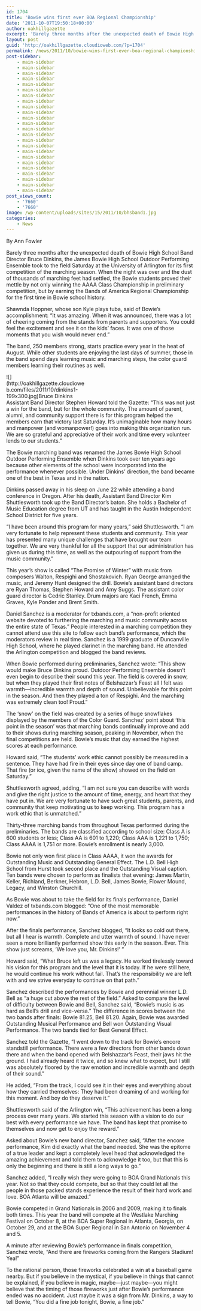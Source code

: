 ```yaml
---
id: 1704
title: 'Bowie wins first ever BOA Regional Championship'
date: '2011-10-07T19:50:18+00:00'
author: oakhillgazette
excerpt: 'Barely three months after the unexpected death of Bowie High School Band Director Bruce Dinkins, the James Bowie High School Outdoor Performing Ensemble took to the field Saturday at the University of Arlington for its first competition of the marching season.'
layout: post
guid: 'http://oakhillgazette.cloudioweb.com/?p=1704'
permalink: /news/2011/10/bowie-wins-first-ever-boa-regional-championship/
post-sidebar:
    - main-sidebar
    - main-sidebar
    - main-sidebar
    - main-sidebar
    - main-sidebar
    - main-sidebar
    - main-sidebar
    - main-sidebar
    - main-sidebar
    - main-sidebar
    - main-sidebar
    - main-sidebar
    - main-sidebar
    - main-sidebar
    - main-sidebar
    - main-sidebar
    - main-sidebar
    - main-sidebar
    - main-sidebar
    - main-sidebar
    - main-sidebar
    - main-sidebar
    - main-sidebar
    - main-sidebar
post_views_count:
    - '7660'
    - '7660'
image: /wp-content/uploads/sites/15/2011/10/bhsband1.jpg
categories:
    - News
---
```


By Ann Fowler

Barely three months after the unexpected death of Bowie High School Band Director Bruce Dinkins, the James Bowie High School Outdoor Performing Ensemble took to the field Saturday at the University of Arlington for its first competition of the marching season. When the night was over and the dust of thousands of marching feet had settled, the Bowie students proved their mettle by not only winning the AAAA Class Championship in preliminary competition, but by earning the Bands of America Regional Championship for the first time in Bowie school history.

Shawnda Hoppner, whose son Kyle plays tuba, said of Bowie’s accomplishment: “It was amazing. When it was announced, there was a lot of cheering coming from the stands from parents and supporters. You could feel the excitement and see it on the kids’ faces. It was one of those moments that you wish would never end.”

The band, 250 members strong, starts practice every year in the heat of August. While other students are enjoying the last days of summer, those in the band spend days learning music and marching steps, the color guard members learning their routines as well.

<div class="wp-caption alignleft" id="attachment_1706" style="width: 209px">![](http://oakhillgazette.cloudioweb.com/files/2011/10/dinkins1-199x300.jpg)Bruce Dinkins

</div>Assistant Band Director Stephen Howard told the Gazette: “This was not just a win for the band, but for the whole community. The amount of parent, alumni, and community support there is for this program helped the members earn that victory last Saturday. It’s unimaginable how many hours and manpower (and womanpower!) goes into making this organization run. We are so grateful and appreciative of their work and time every volunteer lends to our students.”

The Bowie marching band was renamed the James Bowie High School Outdoor Performing Ensemble when Dinkins took over ten years ago because other elements of the school were incorporated into the performance whenever possible. Under Dinkins’ direction, the band became one of the best in Texas and in the nation.

Dinkins passed away in his sleep on June 22 while attending a band conference in Oregon. After his death, Assistant Band Director Kim Shuttlesworth took up the Band Director’s baton. She holds a Bachelor of Music Education degree from UT and has taught in the Austin Independent School District for five years.

“I have been around this program for many years,” said Shuttlesworth. “I am very fortunate to help represent these students and community. This year has presented many unique challenges that have brought our team together. We are very thankful for all the support that our administration has given us during this time, as well as the outpouring of support from the music community.”

This year’s show is called “The Promise of Winter” with music from composers Walton, Respighi and Shostakovich. Ryan George arranged the music, and Jeremy Hunt designed the drill. Bowie’s assistant band directors are Ryan Thomas, Stephen Howard and Amy Suggs. The assistant color guard director is Cedric Stanley. Drum majors are Kaci French, Emma Graves, Kyle Ponder and Brent Smith.

Daniel Sanchez is a moderator for txbands.com, a “non-profit oriented website devoted to furthering the marching and music community across the entire state of Texas.” People interested in a marching competition they cannot attend use this site to follow each band’s performance, which the moderators review in real time. Sanchez is a 1999 graduate of Duncanville High School, where he played clarinet in the marching band. He attended the Arlington competition and blogged the band reviews.

When Bowie performed during preliminaries, Sanchez wrote: “This show would make Bruce Dinkins proud. Outdoor Performing Ensemble doesn’t even begin to describe their sound this year. The field is covered in snow, but when they played their first notes of Belshazzar’s Feast all I felt was warmth—incredible warmth and depth of sound. Unbelievable for this point in the season. And then they played a ton of Respighi. And the marching was extremely clean too! Proud.”

The ‘snow’ on the field was created by a series of huge snowflakes displayed by the members of the Color Guard. Sanchez’ point about ‘this point in the season’ was that marching bands continually improve and add to their shows during marching season, peaking in November, when the final competitions are held. Bowie’s music that day earned the highest scores at each performance.

Howard said, “The students’ work ethic cannot possibly be measured in a sentence. They have had fire in their eyes since day one of band camp. That fire (or ice, given the name of the show) showed on the field on Saturday.”

Shuttlesworth agreed, adding, “I am not sure you can describe with words and give the right justice to the amount of time, energy, and heart that they have put in. We are very fortunate to have such great students, parents, and community that keep motivating us to keep working. This program has a work ethic that is unmatched.”

Thirty-three marching bands from throughout Texas performed during the preliminaries. The bands are classified according to school size: Class A is 600 students or less; Class AA is 601 to 1,220; Class AAA is 1,221 to 1,750; Class AAAA is 1,751 or more. Bowie’s enrollment is nearly 3,000.

Bowie not only won first place in Class AAAA, it won the awards for Outstanding Music and Outstanding General Effect. The L.D. Bell High School from Hurst took second place and the Outstanding Visual caption. Ten bands were chosen to perform as finalists that evening: James Martin, Keller, Richland, Berkner, Hebron, L.D. Bell, James Bowie, Flower Mound, Legacy, and Winston Churchill.

As Bowie was about to take the field for its finals performance, Daniel Valdez of txbands.com blogged: “One of the most memorable performances in the history of Bands of America is about to perform right now.”

After the finals performance, Sanchez blogged, “It looks so cold out there, but all I hear is warmth. Complete and utter warmth of sound. I have never seen a more brilliantly performed show this early in the season. Ever. This show just screams, ‘We love you, Mr. Dinkins!’ ”

Howard said, “What Bruce left us was a legacy. He worked tirelessly toward his vision for this program and the level that it is today. If he were still here, he would continue his work without fail. That’s the responsibility we are left with and we strive everyday to continue on that path.”

Sanchez described the performances by Bowie and perennial winner L.D. Bell as “a huge cut above the rest of the field.” Asked to compare the level of difficulty between Bowie and Bell, Sanchez said, “Bowie’s music is as hard as Bell’s drill and vice-versa.” The difference in scores between the two bands after finals: Bowie 81.25, Bell 81.20. Again, Bowie was awarded Outstanding Musical Performance and Bell won Outstanding Visual Performance. The two bands tied for Best General Effect.

Sanchez told the Gazette, “I went down to the track for Bowie’s encore standstill performance. There were a few directors from other bands down there and when the band opened with Belshazzar’s Feast, their jaws hit the ground. I had already heard it twice, and so knew what to expect, but I still was absolutely floored by the raw emotion and incredible warmth and depth of their sound.”

He added, “From the track, I could see it in their eyes and everything about how they carried themselves: They had been dreaming of and working for this moment. And boy do they deserve it.”

Shuttlesworth said of the Arlington win, “This achievement has been a long process over many years. We started this season with a vision to do our best with every performance we have. The band has kept that promise to themselves and now get to enjoy the reward.”

Asked about Bowie’s new band director, Sanchez said, “After the encore performance, Kim did exactly what the band needed. She was the epitome of a true leader and kept a completely level head that acknowledged the amazing achievement and told them to acknowledge it too, but that this is only the beginning and there is still a long ways to go.”

Sanchez added, “I really wish they were going to BOA Grand Nationals this year. Not so that they could compete, but so that they could let all the people in those packed stands experience the result of their hard work and love. BOA Atlanta will be amazed.”

Bowie competed in Grand Nationals in 2006 and 2009, making it to finals both times. This year the band will compete at the Westlake Marching Festival on October 8, at the BOA Super Regional in Atlanta, Georgia, on October 29, and at the BOA Super Regional in San Antonio on November 4 and 5.

A minute after reviewing Bowie’s performance in finals competition, Sanchez wrote, “And there are fireworks coming from the Rangers Stadium! Yea!”

To the rational person, those fireworks celebrated a win at a baseball game nearby. But if you believe in the mystical, if you believe in things that cannot be explained, if you believe in magic, maybe—just maybe—you might believe that the timing of those fireworks just after Bowie’s performance ended was no accident. Just maybe it was a sign from Mr. Dinkins, a way to tell Bowie, “You did a fine job tonight, Bowie, a fine job.”